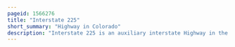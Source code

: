 ```yaml
---
pageid: 1566276
title: "Interstate 225"
short_summary: "Highway in Colorado"
description: "Interstate 225 is an auxiliary interstate Highway in the united States. S. State of Colorado. The Freeway is a 11. It is the 959-mile Connector Spur on i-25 serving the aurora Area as an eastern Bypass Route in the Denver metropolitan Area. It also provides direct access to Denver International Airport for the Denver Tech Center and the southern suburbs of Denver. I-225 is one of the two existing auxiliary Interstate Highways in Colorado and is the only auxiliary Route of i-25 - there are no auxiliary Routes for I-25 in Wyoming and new Mexico. The Route starts at I-25 at the Denver Tech Center and runs north to i-70 North of Aurora. It interchanges with State Highway 83, Sh 30 and I-70 Business/Us 40/us 287, known locally as Colfax Avenue. The Freeway was proposed in the 1950S along with the first Interstate Highways in Denver. Construction at the Interchange I-70 did not begin until 1964 and proceeded south through Aurora until the final Completion in early 1976 with the last Link to i-25 Opening to Traffic."
---
```

